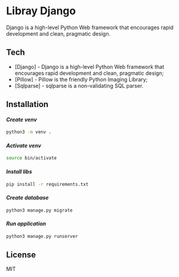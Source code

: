 # Libray Django

Django is a high-level Python Web framework that encourages rapid development
and clean, pragmatic design.

## Tech

- [Django] - Django is a high-level Python Web framework that encourages rapid development and clean, pragmatic design;
- [Pillow] - Pillow is the friendly Python Imaging Library;
- [Sqlparse] - sqlparse is a non-validating SQL parser.

## Installation

#### _Create venv_
```sh
python3 -m venv .
```

#### _Activate venv_
```sh
source bin/activate
```

#### _Install libs_
```sh
pip install -r requirements.txt
```

#### _Create database_
```sh
python3 manage.py migrate
```

#### _Run application_
```sh
python3 manage.py runserver
```

## License

MIT